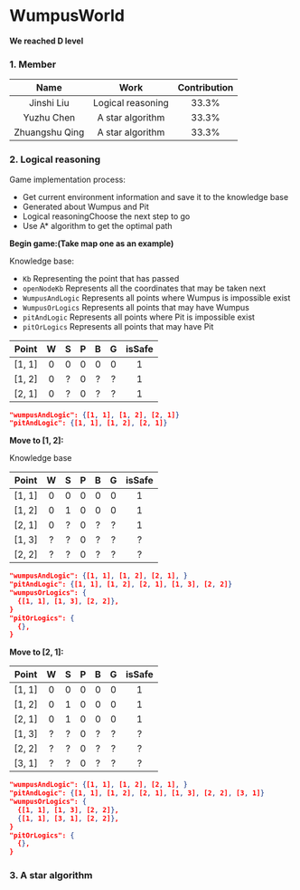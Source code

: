 # WumpusWorld
**We reached D level**
### 1. Member
| Name       | Work         | Contribution        |
|:-----------:| :-------------:|:-------------:|
| Jinshi Liu | Logical reasoning  | 33.3% | 
| Yuzhu Chen | A star algorithm  | 33.3% | 
| Zhuangshu Qing | A star algorithm  | 33.3% | 

### 2. Logical reasoning
Game implementation process:
- Get current environment information and save it to the knowledge base
- Generated about Wumpus and Pit
- Logical reasoningChoose the next step to go
- Use A* algorithm to get the optimal path

**Begin game:(Take map one as an example)**

Knowledge base: 
- `Kb` Representing the point that has passed
- `openNodeKb` Represents all the coordinates that may be taken next
- `WumpusAndLogic` Represents all points where Wumpus is impossible exist
- `WumpusOrLogics` Represents all points that may have Wumpus
- `pitAndLogic` Represents all points where Pit is impossible exist
- `pitOrLogics` Represents all points that may have Pit

| Point | W    | S   | P   | B   | G   |isSafe|
|:---:| :---:|:---:|:---:|:---:|:---:|:---:|
|[1, 1]|  0  | 0  |  0   |  0  | 0   |  1  |
|[1, 2]|  0  | ?  |  0   |  ?  | ?   |  1  |
|[2, 1]|  0  | ?  |  0   |  ?  | ?   |  1  |
```json
"wumpusAndLogic": {[1, 1], [1, 2], [2, 1]}
"pitAndLogic": {[1, 1], [1, 2], [2, 1]}
```
**Move to [1, 2]:**

Knowledge base

| Point| W    | S   | P  | B   | G   |isSafe|
|:---:| :---:|:---:|:---:|:---:|:---:|:---:|
|[1, 1]|  0  | 0  |  0   |  0  | 0   |  1  |
|[1, 2]|  0  | 1  |  0   |  0  | 0   |  1  |
|[2, 1]|  0  | ?  |  0   |  ?  | ?   |  1  |
|[1, 3]|  ?  | ?  |  0   |  ?  | ?   |  ?  |
|[2, 2]|  ?  | ?  |  0   |  ?  | ?   |  ?  |
```json
"wumpusAndLogic": {[1, 1], [1, 2], [2, 1], }
"pitAndLogic": {[1, 1], [1, 2], [2, 1], [1, 3], [2, 2]}
"wumpusOrLogics": {
  {[1, 1], [1, 3], [2, 2]},
}
"pitOrLogics": {
  {},
}
```
**Move to [2, 1]:**

|Point| W    | S   | P   | B   | G   |isSafe|
|:---:| :---:|:---:|:---:|:---:|:---:|:---:|
|[1, 1]|  0  | 0  |  0   |  0  | 0   |  1  |
|[1, 2]|  0  | 1  |  0   |  0  | 0   |  1  |
|[2, 1]|  0  | 1  |  0   |  0  | 0   |  1  |
|[1, 3]|  ?  | ?  |  0   |  ?  | ?   |  ?  |
|[2, 2]|  ?  | ?  |  0   |  ?  | ?   |  ?  |
|[3, 1]|  ?  | ?  |  0   |  ?  | ?   |  ?  |
```json
"wumpusAndLogic": {[1, 1], [1, 2], [2, 1], }
"pitAndLogic": {[1, 1], [1, 2], [2, 1], [1, 3], [2, 2], [3, 1]}
"wumpusOrLogics": {
  {[1, 1], [1, 3], [2, 2]},
  {[1, 1], [3, 1], [2, 2]},
}
"pitOrLogics": {
  {},
}
```

### 3. A star algorithm
